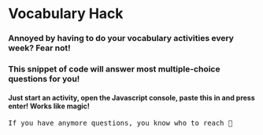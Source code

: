 # Vocabulary Hack

<h3> Annoyed by having to do your vocabulary activities every week? Fear not! </h3>
<h3> This snippet of code will answer most multiple-choice questions for you! </h3>
<h4> Just start an activity, open the Javascript console, paste this in and press enter! Works like magic! </h4>

<samp> If you have anymore questions, you know who to reach 🙂 </samp>
